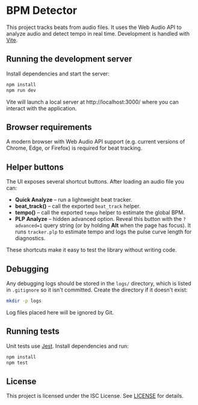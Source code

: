 # BPM Detector

This project tracks beats from audio files. It uses the Web Audio API to analyze audio and detect tempo in real time. Development is handled with [Vite](https://vitejs.dev/).

## Running the development server

Install dependencies and start the server:

```sh
npm install
npm run dev
```

Vite will launch a local server at http://localhost:3000/ where you can interact with the application.

## Browser requirements

A modern browser with Web Audio API support (e.g. current versions of Chrome, Edge, or Firefox) is required for beat tracking.

## Helper buttons

The UI exposes several shortcut buttons. After loading an audio file you can:

- **Quick Analyze** – run a lightweight beat tracker.
- **beat_track()** – call the exported `beat_track` helper.
- **tempo()** – call the exported `tempo` helper to estimate the global BPM.
- **PLP Analyze** – hidden advanced option. Reveal this button with the `?advanced=1`
  query string (or by holding **Alt** when the page has focus). It runs
  `tracker.plp` to estimate tempo and logs the pulse curve length for
  diagnostics.

These shortcuts make it easy to test the library without writing code.

## Debugging

Any debugging logs should be stored in the `logs/` directory, which is listed in `.gitignore` so it isn't committed. Create the directory if it doesn't exist:

```sh
mkdir -p logs
```

Log files placed here will be ignored by Git.

## Running tests

Unit tests use [Jest](https://jestjs.io/). Install dependencies and run:

```sh
npm install
npm test
```


## License

This project is licensed under the ISC License. See [LICENSE](LICENSE) for details.
